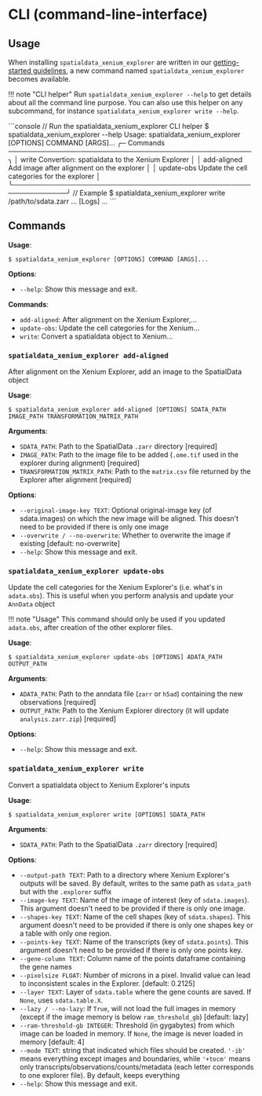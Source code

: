 # CLI (command-line-interface)

## Usage

When installing `spatialdata_xenium_explorer` are written in our [getting-started guidelines](../getting_started), a new command named `spatialdata_xenium_explorer` becomes available.

!!! note "CLI helper"
    Run `spatialdata_xenium_explorer --help` to get details about all the command line purpose. You can also use this helper on any subcommand, for instance `spatialdata_xenium_explorer write --help`.

<div class="termy">
```console
// Run the spatialdata_xenium_explorer CLI helper
$ spatialdata_xenium_explorer --help
 Usage: spatialdata_xenium_explorer [OPTIONS] COMMAND [ARGS]...    
╭─ Commands ──────────────────────────────────────────────────╮
│ write        Convertion: spatialdata to the Xenium Explorer │
│ add-aligned  Add image after alignment on the explorer      │
│ update-obs   Update the cell categories for the explorer    │ 
╰─────────────────────────────────────────────────────────────╯
// Example
$ spatialdata_xenium_explorer write /path/to/sdata.zarr
... [Logs] ...
```
</div>

## Commands

**Usage**:

```console
$ spatialdata_xenium_explorer [OPTIONS] COMMAND [ARGS]...
```

**Options**:

* `--help`: Show this message and exit.

**Commands**:

* `add-aligned`: After alignment on the Xenium Explorer,...
* `update-obs`: Update the cell categories for the Xenium...
* `write`: Convert a spatialdata object to Xenium...

### `spatialdata_xenium_explorer add-aligned`

After alignment on the Xenium Explorer, add an image to the SpatialData object

**Usage**:

```console
$ spatialdata_xenium_explorer add-aligned [OPTIONS] SDATA_PATH IMAGE_PATH TRANSFORMATION_MATRIX_PATH
```

**Arguments**:

* `SDATA_PATH`: Path to the SpatialData `.zarr` directory  [required]
* `IMAGE_PATH`: Path to the image file to be added (`.ome.tif` used in the explorer during alignment)  [required]
* `TRANSFORMATION_MATRIX_PATH`: Path to the `matrix.csv` file returned by the Explorer after alignment  [required]

**Options**:

* `--original-image-key TEXT`: Optional original-image key (of sdata.images) on which the new image will be aligned. This doesn't need to be provided if there is only one image
* `--overwrite / --no-overwrite`: Whether to overwrite the image if existing  [default: no-overwrite]
* `--help`: Show this message and exit.

### `spatialdata_xenium_explorer update-obs`

Update the cell categories for the Xenium Explorer's (i.e. what's in `adata.obs`). This is useful when you perform analysis and update your `AnnData` object

!!! note "Usage"
    This command should only be used if you updated `adata.obs`, after creation of the other explorer files.

**Usage**:

```console
$ spatialdata_xenium_explorer update-obs [OPTIONS] ADATA_PATH OUTPUT_PATH
```

**Arguments**:

* `ADATA_PATH`: Path to the anndata file (`zarr` or `h5ad`) containing the new observations  [required]
* `OUTPUT_PATH`: Path to the Xenium Explorer directory (it will update `analysis.zarr.zip`)  [required]

**Options**:

* `--help`: Show this message and exit.

### `spatialdata_xenium_explorer write`

Convert a spatialdata object to Xenium Explorer's inputs

**Usage**:

```console
$ spatialdata_xenium_explorer write [OPTIONS] SDATA_PATH
```

**Arguments**:

* `SDATA_PATH`: Path to the SpatialData `.zarr` directory  [required]

**Options**:

* `--output-path TEXT`: Path to a directory where Xenium Explorer's outputs will be saved. By default, writes to the same path as `sdata_path` but with the `.explorer` suffix
* `--image-key TEXT`: Name of the image of interest (key of `sdata.images`). This argument doesn't need to be provided if there is only one image.
* `--shapes-key TEXT`: Name of the cell shapes (key of `sdata.shapes`). This argument doesn't need to be provided if there is only one shapes key or a table with only one region.
* `--points-key TEXT`: Name of the transcripts (key of `sdata.points`). This argument doesn't need to be provided if there is only one points key.
* `--gene-column TEXT`: Column name of the points dataframe containing the gene names
* `--pixelsize FLOAT`: Number of microns in a pixel. Invalid value can lead to inconsistent scales in the Explorer.  [default: 0.2125]
* `--layer TEXT`: Layer of `sdata.table` where the gene counts are saved. If `None`, uses `sdata.table.X`.
* `--lazy / --no-lazy`: If `True`, will not load the full images in memory (except if the image memory is below `ram_threshold_gb`)  [default: lazy]
* `--ram-threshold-gb INTEGER`: Threshold (in gygabytes) from which image can be loaded in memory. If `None`, the image is never loaded in memory  [default: 4]
* `--mode TEXT`: string that indicated which files should be created. `'-ib'` means everything except images and boundaries, while `'+tocm'` means only transcripts/observations/counts/metadata (each letter corresponds to one explorer file). By default, keeps everything
* `--help`: Show this message and exit.

